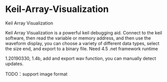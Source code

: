 # Keil-Array-Visualization
Keil Array Visualization

Keil Array Visualization is a powerful keil debugging aid. 
Connect to the keil software, then read the variable or memory address, and then use the waveform display, you can choose a variety of different data types, select the size end, and export to a binary file.
Need 4.5 .net framework runtime

1.20190330, 1.4b, add and export wav function, you can manually detect updates.

TODO：support image format
